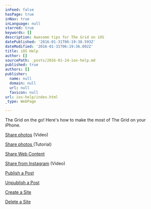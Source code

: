 ```yaml
---
inFeed: false
hasPage: true
inNav: true
inLanguage: null
starred: true
keywords: []
description: Awesome tips for The Grid on iOS
datePublished: '2016-01-31T06:19:38.593Z'
dateModified: '2016-01-31T06:19:36.002Z'
title: iOS Help
author: []
sourcePath: _posts/2016-01-24-ios-help.md
published: true
authors: []
publisher:
  name: null
  domain: null
  url: null
  favicon: null
url: ios-help/index.html
_type: WebPage

---
```

The Grid on the go! Here's how to make the most of The Grid on your iPhone.

[Share photos][0] (Video)

[Share photos ][1](Tutorial)

[Share Web Content][2]

[Share from Instagram][3] (Video)

[Publish a Post][4]

[Unpublish a Post][5]

[Create a Site][6]

[Delete a Site][7]

[0]: https://www.youtube.com/watch?v=549V_OvFzxQ
[1]: https://www.iorad.com/5253/18233/Share-a-Photo-on-iOS
[2]: https://www.iorad.com/5253/18234/Share-Web-Content-on-iOS
[3]: https://www.youtube.com/watch?v=ZKoVCBXGAhA
[4]: https://www.iorad.com/5253/18235/Publish-a-Post-on-iOS
[5]: https://www.iorad.com/5253/18236/Unpublish-a-Post-on-iOS
[6]: https://www.iorad.com/5253/18231/Create-a-Site-on-iOS
[7]: https://www.iorad.com/5253/18230/Delete-a-Site-on-iOS